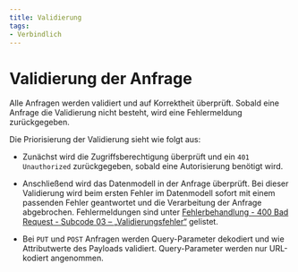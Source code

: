```yaml
---
title: Validierung
tags: 
- Verbindlich
---
```

# Validierung der Anfrage

Alle Anfragen werden validiert und auf Korrektheit überprüft. Sobald eine Anfrage die
Validierung nicht besteht, wird eine Fehlermeldung zurückgegeben.

Die Priorisierung der Validierung sieht wie folgt aus:

- Zunächst wird die Zugriffsberechtigung überprüft und ein `401 Unauthorized` zurückgegeben,
  sobald eine Autorisierung benötigt wird.

- Anschließend wird das Datenmodell in der Anfrage überprüft. Bei dieser Validierung
  wird beim ersten Fehler im Datenmodell sofort mit einem passenden Fehler geantwortet
  und die Verarbeitung der Anfrage abgebrochen. Fehlermeldungen sind unter
  [Fehlerbehandlung - 400 Bad Request - Subcode 03 – „Validierungsfehler“](http-statuscodes#400---bad-request) gelistet.

- Bei `PUT` und `POST` Anfragen werden Query-Parameter dekodiert und wie Attributwerte
  des Payloads validiert. Query-Parameter werden nur URL-kodiert angenommen.
